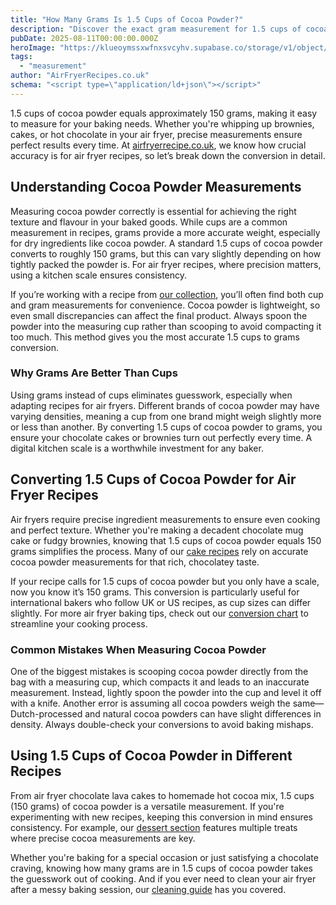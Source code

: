 ```yaml
---
title: "How Many Grams Is 1.5 Cups of Cocoa Powder?"
description: "Discover the exact gram measurement for 1.5 cups of cocoa powder and simplify your baking conversions with this easy guide."
pubDate: 2025-08-11T00:00:00.000Z
heroImage: "https://klueoymssxwfnxsvcyhv.supabase.co/storage/v1/object/public/md/how-many-grams-is-1-5-cups-of-cocoa-powder-ec18293c.webp"
tags:
  - "measurement"
author: "AirFryerRecipes.co.uk"
schema: "<script type=\"application/ld+json\"></script>"
---
```


<p>1.5 cups of cocoa powder equals approximately 150 grams, making it easy to measure for your baking needs. Whether you're whipping up brownies, cakes, or hot chocolate in your air fryer, precise measurements ensure perfect results every time. At <a href=https://www.airfryerrecipe.co.uk>airfryerrecipe.co.uk</a>, we know how crucial accuracy is for air fryer recipes, so let’s break down the conversion in detail.</p>  

<h2>Understanding Cocoa Powder Measurements</h2>  
<p>Measuring cocoa powder correctly is essential for achieving the right texture and flavour in your baked goods. While cups are a common measurement in recipes, grams provide a more accurate weight, especially for dry ingredients like cocoa powder. A standard 1.5 cups of cocoa powder converts to roughly 150 grams, but this can vary slightly depending on how tightly packed the powder is. For air fryer recipes, where precision matters, using a kitchen scale ensures consistency.</p>  

<p>If you’re working with a recipe from <a href=https://www.airfryerrecipe.co.uk/recipes>our collection</a>, you’ll often find both cup and gram measurements for convenience. Cocoa powder is lightweight, so even small discrepancies can affect the final product. Always spoon the powder into the measuring cup rather than scooping to avoid compacting it too much. This method gives you the most accurate 1.5 cups to grams conversion.</p>  

<h3>Why Grams Are Better Than Cups</h3>  
<p>Using grams instead of cups eliminates guesswork, especially when adapting recipes for air fryers. Different brands of cocoa powder may have varying densities, meaning a cup from one brand might weigh slightly more or less than another. By converting 1.5 cups of cocoa powder to grams, you ensure your chocolate cakes or brownies turn out perfectly every time. A digital kitchen scale is a worthwhile investment for any baker.</p>  

<h2>Converting 1.5 Cups of Cocoa Powder for Air Fryer Recipes</h2>  
<p>Air fryers require precise ingredient measurements to ensure even cooking and perfect texture. Whether you're making a decadent chocolate mug cake or fudgy brownies, knowing that 1.5 cups of cocoa powder equals 150 grams simplifies the process. Many of our <a href=https://www.airfryerrecipe.co.uk/recipe-category/cakes>cake recipes</a> rely on accurate cocoa powder measurements for that rich, chocolatey taste.</p>  

<p>If your recipe calls for 1.5 cups of cocoa powder but you only have a scale, now you know it’s 150 grams. This conversion is particularly useful for international bakers who follow UK or US recipes, as cup sizes can differ slightly. For more air fryer baking tips, check out our <a href=https://www.airfryerrecipe.co.uk/air-fryer-conversion-chart>conversion chart</a> to streamline your cooking process.</p>  

<h3>Common Mistakes When Measuring Cocoa Powder</h3>  
<p>One of the biggest mistakes is scooping cocoa powder directly from the bag with a measuring cup, which compacts it and leads to an inaccurate measurement. Instead, lightly spoon the powder into the cup and level it off with a knife. Another error is assuming all cocoa powders weigh the same—Dutch-processed and natural cocoa powders can have slight differences in density. Always double-check your conversions to avoid baking mishaps.</p>  

<h2>Using 1.5 Cups of Cocoa Powder in Different Recipes</h2>  
<p>From air fryer chocolate lava cakes to homemade hot cocoa mix, 1.5 cups (150 grams) of cocoa powder is a versatile measurement. If you're experimenting with new recipes, keeping this conversion in mind ensures consistency. For example, our <a href=https://www.airfryerrecipe.co.uk/recipe-category/dessert>dessert section</a> features multiple treats where precise cocoa measurements are key.</p>  

<p>Whether you're baking for a special occasion or just satisfying a chocolate craving, knowing how many grams are in 1.5 cups of cocoa powder takes the guesswork out of cooking. And if you ever need to clean your air fryer after a messy baking session, our <a href=https://www.airfryerrecipe.co.uk/air-fryer-cleaner>cleaning guide</a> has you covered.</p>